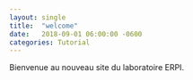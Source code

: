 ```yaml
---
layout: single
title:  "welcome"
date:   2018-09-01 06:00:00 -0600
categories: Tutorial
---
```


Bienvenue au nouveau site du laboratoire ERPI.
